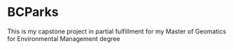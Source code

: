 # BCParks
This is my capstone project in partial fulfillment for my Master of Geomatics for Environmental Management degree
